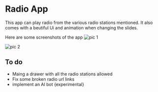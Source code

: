 # Radio App
This app can play radio from the various radio stations mentioned. It also comes with a beutiful Ui and animation when changing the slides.

Here are some screenshots of the app
![pic 1](https://user-images.githubusercontent.com/67036708/147850772-458bbdd2-7cda-4429-a3d7-047e84ecb267.jpeg)

![pic 2](https://user-images.githubusercontent.com/67036708/147850767-dd0f7930-5320-41df-9bc6-8cab2bf775b6.jpeg)

## To do 
- Maing a drawer with all the radio stations allowed
- Fix some broken radio url links
- implement an AI bot {experimental}
